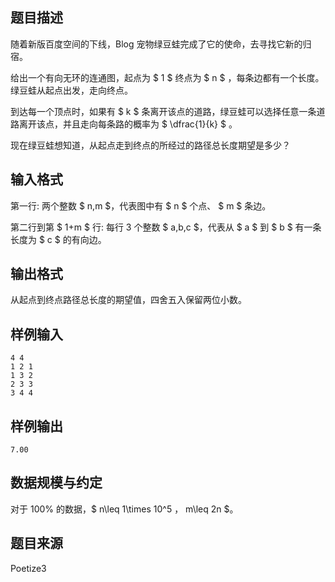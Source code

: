## 题目描述

随着新版百度空间的下线，Blog 宠物绿豆蛙完成了它的使命，去寻找它新的归宿。

给出一个有向无环的连通图，起点为 $ 1 $ 终点为 $ n $ ，每条边都有一个长度。绿豆蛙从起点出发，走向终点。

到达每一个顶点时，如果有 $ k $ 条离开该点的道路，绿豆蛙可以选择任意一条道路离开该点，并且走向每条路的概率为 $ \dfrac{1}{k} $ 。

现在绿豆蛙想知道，从起点走到终点的所经过的路径总长度期望是多少？

## 输入格式

第一行: 两个整数 $ n,m $，代表图中有 $ n $ 个点、 $ m $ 条边。

第二行到第 $ 1+m $ 行: 每行 3 个整数 $ a,b,c $，代表从 $ a $ 到 $ b $ 有一条长度为 $ c $ 的有向边。

## 输出格式

从起点到终点路径总长度的期望值，四舍五入保留两位小数。

## 样例输入

```
4 4
1 2 1
1 3 2
2 3 3
3 4 4
```

## 样例输出

```
7.00
```

## 数据规模与约定

对于 $100\%$ 的数据，$ n\leq 1\times 10^5 $，$ m\leq 2n $。

## 题目来源

Poetize3

